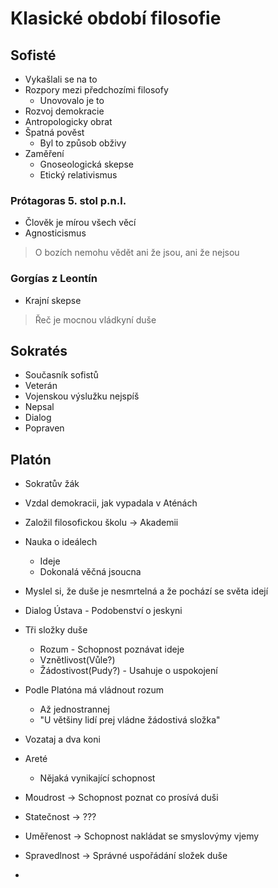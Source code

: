 # Klasické období filosofie

## Sofisté
- Vykašlali se na to
- Rozpory mezi předchozími filosofy
	- Unovovalo je to
- Rozvoj demokracie
- Antropologicky obrat
- Špatná pověst
	- Byl to způsob obživy
- Zaměření
	- Gnoseologická skepse
	- Etický relativismus

### Prótagoras 5. stol p.n.l.
- Člověk je mírou všech věcí
- Agnosticismus
> O bozích nemohu vědět ani že jsou, ani že nejsou

### Gorgías z Leontín
- Krajní skepse
> Řeč je mocnou vládkyní duše

## Sokratés
- Současník sofistů
- Veterán
- Vojenskou výslužku nejspíš
- Nepsal
- Dialog
- Popraven

## Platón
- Sokratův žák
- Vzdal demokracii, jak vypadala v Aténách
- Založil filosofickou školu -> Akademii
- Nauka o ideálech
	- Ideje
	- Dokonalá věčná jsoucna
- Myslel si, že duše je nesmrtelná a že pochází se světa idejí
- Dialog Ústava - Podobenství o jeskyni

- Tři složky duše
	- Rozum - Schopnost poznávat ideje
	- Vznětlivost(Vůle?)
	- Žádostivost(Pudy?) - Usahuje o uspokojení

- Podle Platóna má vládnout rozum
	- Až jednostrannej
	- "U většiny lidí prej vládne žádostivá složka"
- Vozataj a dva koni
- Areté
	- Nějaká vynikající schopnost
- Moudrost -> Schopnost poznat co prosívá duši
- Statečnost -> ???
- Uměřenost -> Schopnost nakládat se smyslovýmy vjemy
- Spravedlnost -> Správné uspořádání složek duše

- 
